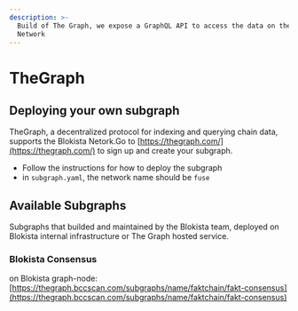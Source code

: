 ```yaml
---
description: >-
  Build of The Graph, we expose a GraphQL API to access the data on the Blokista
  Network
---
```


# TheGraph

## Deploying your own subgraph

TheGraph, a decentralized protocol for indexing and querying chain data, supports the Blokista Netork.Go to [https://thegraph.com/](https://thegraph.com/) to sign up and create your subgraph.

* Follow the instructions for how to deploy the subgraph
* in `subgraph.yaml`, the network name should be `fuse`

## Available Subgraphs

Subgraphs that builded and maintained by the Blokista team, deployed on Blokista internal infrastructure or The Graph hosted service.

### Blokista Consensus

on Blokista graph-node: [https://thegraph.bccscan.com/subgraphs/name/faktchain/fakt-consensus](https://thegraph.bccscan.com/subgraphs/name/faktchain/fakt-consensus)
